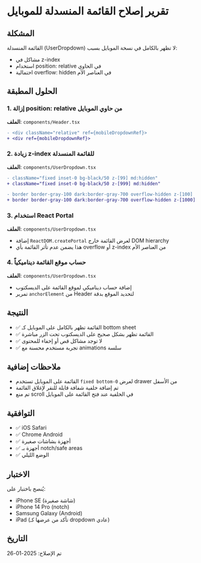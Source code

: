 # تقرير إصلاح القائمة المنسدلة للموبايل

## المشكلة
القائمة المنسدلة (UserDropdown) لا تظهر بالكامل في نسخة الموبايل بسبب:
- مشاكل في z-index
- استخدام position: relative في الحاوي
- احتمالية overflow: hidden في العناصر الأم

## الحلول المطبقة

### 1. إزالة position: relative من حاوي الموبايل
**الملف**: `components/Header.tsx`
```diff
- <div className="relative" ref={mobileDropdownRef}>
+ <div ref={mobileDropdownRef}>
```

### 2. زيادة z-index للقائمة المنسدلة
**الملف**: `components/UserDropdown.tsx`
```diff
- className="fixed inset-0 bg-black/50 z-[99] md:hidden"
+ className="fixed inset-0 bg-black/50 z-[999] md:hidden"

- border border-gray-100 dark:border-gray-700 overflow-hidden z-[100]
+ border border-gray-100 dark:border-gray-700 overflow-hidden z-[1000]
```

### 3. استخدام React Portal
**الملف**: `components/UserDropdown.tsx`
- إضافة `ReactDOM.createPortal` لعرض القائمة خارج DOM hierarchy
- هذا يضمن عدم تأثر القائمة بأي overflow أو z-index من العناصر الأم

### 4. حساب موقع القائمة ديناميكياً
**الملف**: `components/UserDropdown.tsx`
- إضافة حساب ديناميكي لموقع القائمة على الديسكتوب
- تمرير `anchorElement` من Header لتحديد الموقع بدقة

## النتيجة
- ✅ القائمة تظهر بالكامل على الموبايل كـ bottom sheet
- ✅ القائمة تظهر بشكل صحيح على الديسكتوب تحت الزر مباشرة
- ✅ لا توجد مشاكل قص أو إخفاء للمحتوى
- ✅ تجربة مستخدم محسنة مع animations سلسة

## ملاحظات إضافية
- القائمة على الموبايل تستخدم `fixed bottom-0` لعرض drawer من الأسفل
- تم إضافة خلفية شفافة قابلة للنقر لإغلاق القائمة
- تم منع scroll في الخلفية عند فتح القائمة على الموبايل

## التوافقية
- ✅ iOS Safari
- ✅ Chrome Android
- ✅ أجهزة بشاشات صغيرة
- ✅ أجهزة بـ notch/safe areas
- ✅ الوضع الليلي

## الاختبار
يُنصح باختبار على:
- iPhone SE (شاشة صغيرة)
- iPhone 14 Pro (notch)
- Samsung Galaxy (Android)
- iPad (تأكد من عرضها كـ dropdown عادي)

## التاريخ
تم الإصلاح: 2025-01-26 